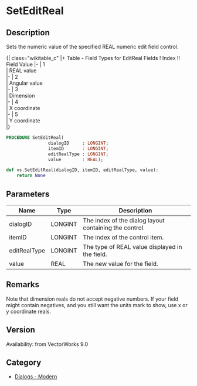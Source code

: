 # SetEditReal

## Description
Sets the numeric value of the specified REAL numeric edit field control.

{| class="wikitable_c"
|+ Table - Field Types for EditReal Fields
! Index !! Field Value
|- 
| 1  
| REAL value  
|-
| 2  
| Angular value  
|-
| 3  
| Dimension  
|-
| 4  
| X coordinate  
|-
| 5  
| Y coordinate  
|}

```pascal
PROCEDURE SetEditReal(
				dialogID     : LONGINT;
				itemID       : LONGINT;
				editRealType : LONGINT;
				value        : REAL);
```

```python
def vs.SetEditReal(dialogID, itemID, editRealType, value):
    return None
```

## Parameters
|Name|Type|Description|
|---|---|---|
|dialogID|LONGINT|The index of the dialog layout containing the control.|
|itemID|LONGINT|The index of the control item.|
|editRealType|LONGINT|The type of REAL value displayed in the field.|
|value|REAL|The new value for the field.|

## Remarks
Note that dimension reals do not accept negative numbers. If your field might contain negatives, and you still want the units mark to show, use x or y coordinate reals.

## Version
Availability: from VectorWorks 9.0

## Category
* [Dialogs - Modern](../Categories/Dialogs%20-%20Modern.md)
